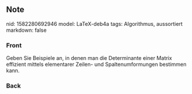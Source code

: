 ## Note
nid: 1582280692946
model: LaTeX-deb4a
tags: Algorithmus, aussortiert
markdown: false

### Front
Geben Sie Beispiele an, in denen man die Determinante einer Matrix effizient mittels elementarer Zeilen- und Spaltenumformungen bestimmen kann.

### Back

